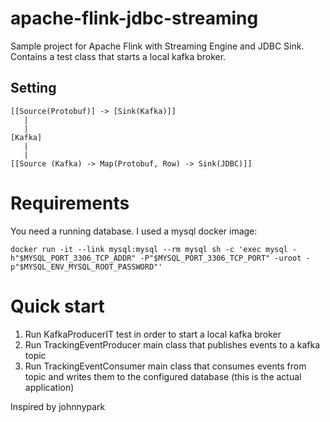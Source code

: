 # apache-flink-jdbc-streaming
Sample project for Apache Flink with Streaming Engine and JDBC Sink.
Contains a test class that starts a local kafka broker. 

## Setting
```
[[Source(Protobuf)] -> [Sink(Kafka)]] 
   |
   |   
[Kafka]
   |
   |   
[[Source (Kafka) -> Map(Protobuf, Row) -> Sink(JDBC)]]  
```

# Requirements
You need a running database. I used a mysql docker image:

```
docker run -it --link mysql:mysql --rm mysql sh -c 'exec mysql -h"$MYSQL_PORT_3306_TCP_ADDR" -P"$MYSQL_PORT_3306_TCP_PORT" -uroot -p"$MYSQL_ENV_MYSQL_ROOT_PASSWORD"'
```

# Quick start
1. Run KafkaProducerIT test in order to start a local kafka broker
2. Run TrackingEventProducer main class that publishes events to a kafka topic
3. Run TrackingEventConsumer main class that consumes events from topic and writes them to the configured database (this is the actual application)

Inspired by johnnypark